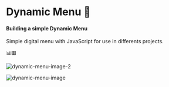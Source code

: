# Dynamic Menu 📃

#### Building a simple Dynamic Menu

Simple digital menu with JavaScript for use in differents projects.

📊🟥

![dynamic-menu-image-2](https://user-images.githubusercontent.com/37782247/90988317-4ed28380-e568-11ea-914a-0298956300ef.jpg)

![dynamic-menu-image](https://user-images.githubusercontent.com/37782247/90988314-48dca280-e568-11ea-806a-70e7b90dd906.jpg)
